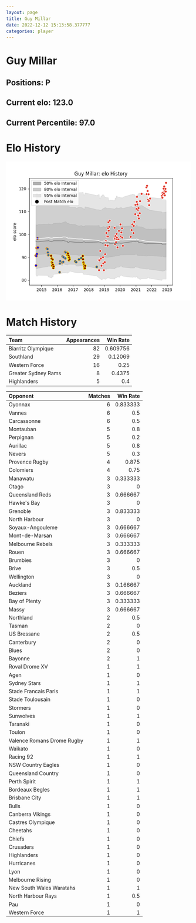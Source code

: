 ```yaml
---  
layout: page  
title: Guy Millar  
date: 2022-12-12 15:13:58.377777  
categories: player  
---
```

# Guy Millar

## Positions: P

## Current elo: 123.0

## Current Percentile: 97.0

# Elo History


![elo history](history_GuyMillar.png)
# Match History


| Team                |   Appearances |   Win Rate |
|:--------------------|--------------:|-----------:|
| Biarritz Olympique  |            82 |   0.609756 |
| Southland           |            29 |   0.12069  |
| Western Force       |            16 |   0.25     |
| Greater Sydney Rams |             8 |   0.4375   |
| Highlanders         |             5 |   0.4      |

| Opponent                   |   Matches |   Win Rate |
|:---------------------------|----------:|-----------:|
| Oyonnax                    |         6 |   0.833333 |
| Vannes                     |         6 |   0.5      |
| Carcassonne                |         6 |   0.5      |
| Montauban                  |         5 |   0.8      |
| Perpignan                  |         5 |   0.2      |
| Aurillac                   |         5 |   0.8      |
| Nevers                     |         5 |   0.3      |
| Provence Rugby             |         4 |   0.875    |
| Colomiers                  |         4 |   0.75     |
| Manawatu                   |         3 |   0.333333 |
| Otago                      |         3 |   0        |
| Queensland Reds            |         3 |   0.666667 |
| Hawke's Bay                |         3 |   0        |
| Grenoble                   |         3 |   0.833333 |
| North Harbour              |         3 |   0        |
| Soyaux-Angouleme           |         3 |   0.666667 |
| Mont-de-Marsan             |         3 |   0.666667 |
| Melbourne Rebels           |         3 |   0.333333 |
| Rouen                      |         3 |   0.666667 |
| Brumbies                   |         3 |   0        |
| Brive                      |         3 |   0.5      |
| Wellington                 |         3 |   0        |
| Auckland                   |         3 |   0.166667 |
| Beziers                    |         3 |   0.666667 |
| Bay of Plenty              |         3 |   0.333333 |
| Massy                      |         3 |   0.666667 |
| Northland                  |         2 |   0.5      |
| Tasman                     |         2 |   0        |
| US Bressane                |         2 |   0.5      |
| Canterbury                 |         2 |   0        |
| Blues                      |         2 |   0        |
| Bayonne                    |         2 |   1        |
| Roval Drome XV             |         1 |   1        |
| Agen                       |         1 |   0        |
| Sydney Stars               |         1 |   1        |
| Stade Francais Paris       |         1 |   1        |
| Stade Toulousain           |         1 |   0        |
| Stormers                   |         1 |   0        |
| Sunwolves                  |         1 |   1        |
| Taranaki                   |         1 |   0        |
| Toulon                     |         1 |   0        |
| Valence Romans Drome Rugby |         1 |   1        |
| Waikato                    |         1 |   0        |
| Racing 92                  |         1 |   1        |
| NSW Country Eagles         |         1 |   0        |
| Queensland Country         |         1 |   0        |
| Perth Spirit               |         1 |   1        |
| Bordeaux Begles            |         1 |   1        |
| Brisbane City              |         1 |   1        |
| Bulls                      |         1 |   0        |
| Canberra Vikings           |         1 |   0        |
| Castres Olympique          |         1 |   0        |
| Cheetahs                   |         1 |   0        |
| Chiefs                     |         1 |   0        |
| Crusaders                  |         1 |   0        |
| Highlanders                |         1 |   0        |
| Hurricanes                 |         1 |   0        |
| Lyon                       |         1 |   0        |
| Melbourne Rising           |         1 |   0        |
| New South Wales Waratahs   |         1 |   1        |
| North Harbour Rays         |         1 |   0.5      |
| Pau                        |         1 |   0        |
| Western Force              |         1 |   1        |